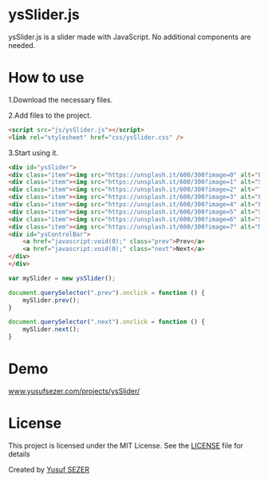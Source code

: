 # ysSlider.js
ysSlider.js is a slider made with JavaScript. No additional components are needed.

# How to use
1.Download the necessary files.

2.Add files to the project.

```html
<script src="js/ysSlider.js"></script>
<link rel="stylesheet" href="css/ysSlider.css" />
```

3.Start using it.

```html
<div id="ysSlider">
<div class="item"><img src="https://unsplash.it/600/300?image=0" alt="First image" /></div>
<div class="item"><img src="https://unsplash.it/600/300?image=1" alt="Second image" /></div>
<div class="item"><img src="https://unsplash.it/600/300?image=2" alt="Third image" /></div>
<div class="item"><img src="https://unsplash.it/600/300?image=3" alt="Fourth image" /></div>
<div class="item"><img src="https://unsplash.it/600/300?image=4" alt="Fifth image" /></div>
<div class="item"><img src="https://unsplash.it/600/300?image=5" alt="Sixth image" /></div>
<div class="item"><img src="https://unsplash.it/600/300?image=6" alt="Seventh image" /></div>
<div class="item"><img src="https://unsplash.it/600/300?image=7" alt="Nineth image" /></div>
<div id="ysControlBar">
    <a href="javascript:void(0);" class="prev">Prev</a>
    <a href="javascript:void(0);" class="next">Next</a>
</div>
</div>
```

```javascript
var mySlider = new ysSlider();

document.querySelector(".prev").onclick = function () {
    mySlider.prev();
}

document.querySelector(".next").onclick = function () {
    mySlider.next();
}
```

# Demo
www.yusufsezer.com/projects/ysSlider/

# License
This project is licensed under the MIT License. See the [LICENSE](LICENSE) file for details

Created by [Yusuf SEZER](http://www.yusufsezer.com)